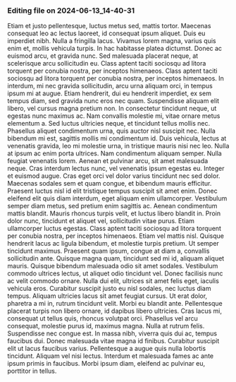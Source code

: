

### Editing file on 2024-06-13_14-40-31

Etiam et justo pellentesque, luctus metus sed, mattis tortor. Maecenas consequat leo ac lectus laoreet, id consequat ipsum aliquet. Duis eu imperdiet nibh. Nulla a fringilla lacus. Vivamus lorem magna, varius quis enim et, mollis vehicula turpis. In hac habitasse platea dictumst. Donec ac euismod arcu, et gravida nunc. Sed malesuada placerat neque, at scelerisque arcu sollicitudin eu. Class aptent taciti sociosqu ad litora torquent per conubia nostra, per inceptos himenaeos. Class aptent taciti sociosqu ad litora torquent per conubia nostra, per inceptos himenaeos. In interdum, mi nec gravida sollicitudin, arcu urna aliquam orci, in tempus ipsum mi at augue. Etiam hendrerit, dui eu hendrerit imperdiet, ex sem tempus diam, sed gravida nunc eros nec quam.
Suspendisse aliquam elit libero, vel cursus magna pretium non. In consectetur tincidunt neque, ut egestas nunc maximus ac. Nam convallis molestie mi, vitae ornare metus elementum a. Sed luctus ultricies neque, et tincidunt tellus mollis nec. Phasellus aliquet condimentum urna, quis auctor nisl suscipit nec. Nulla bibendum mi est, sagittis mollis mi condimentum id. Duis vehicula, lectus at venenatis gravida, leo mi molestie urna, in tristique mauris nisi nec leo. Nulla at ipsum ac enim porta ultrices. Nam condimentum aliquam semper. Nulla feugiat venenatis lorem.
Aenean et pulvinar arcu, sit amet malesuada neque. Cras interdum lectus nunc, vel venenatis ipsum egestas eu. Integer et euismod augue. Cras eget orci vel dolor varius tincidunt nec sed dolor. Maecenas sodales sem et quam congue, et bibendum mauris efficitur. Praesent luctus nisl id elit tristique tempus suscipit sit amet enim. Donec eleifend elit quis diam interdum, eget aliquam enim ullamcorper. Vestibulum semper diam metus, sed pretium enim sagittis ac. Aenean condimentum mattis blandit.
Mauris rhoncus turpis velit, et luctus libero blandit in. Proin dolor nunc, tincidunt et aliquet vel, sollicitudin vitae purus. Etiam ullamcorper luctus egestas. Class aptent taciti sociosqu ad litora torquent per conubia nostra, per inceptos himenaeos. Etiam vel mattis nisl. Quisque hendrerit lacus ac ligula bibendum, et molestie turpis pretium. Ut semper tincidunt maximus. Praesent quam ipsum, congue at diam a, convallis sollicitudin ante. Quisque magna quam, tincidunt sed mi id, aliquam aliquet mauris. Quisque bibendum malesuada odio sit amet sodales. Vestibulum commodo ultrices lectus, ut aliquet odio tincidunt vel. Donec facilisis nunc ac velit commodo ornare. Nulla dui elit, ultrices sit amet felis eget, iaculis vehicula eros. Curabitur suscipit justo eu nisl sodales, nec luctus diam tempus.
Aliquam ultricies lacus sit amet feugiat cursus. Ut erat dolor, pharetra a mi in, rutrum tincidunt velit. Morbi eu blandit ante. Pellentesque placerat turpis non libero ornare, id dapibus libero ultricies. Cras lacus mi, consequat ut tellus quis, rhoncus volutpat orci. Phasellus vel arcu consequat, molestie purus id, maximus magna. Nulla at rutrum felis. Suspendisse nec congue est. In massa nibh, viverra quis dui ac, tempus faucibus dui. Donec malesuada vitae magna id finibus. Curabitur suscipit elit ut lacus faucibus varius. Pellentesque a augue quis nulla lobortis tincidunt. Aliquam vel nisi lectus. Interdum et malesuada fames ac ante ipsum primis in faucibus. Morbi ipsum diam, eleifend ac pulvinar eu, porttitor in tellus.


